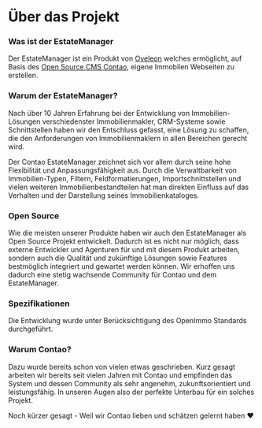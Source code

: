 # Über das Projekt

### Was ist der EstateManager

Der EstateManager ist ein Produkt von [Oveleon](www.oveleon.de) welches ermöglicht, auf Basis des [Open Source CMS Contao](www.contao.org), eigene Immobilen Webseiten zu erstellen. 

### Warum der EstateManager?

Nach über 10 Jahren Erfahrung bei der Entwicklung von Immobilien-Lösungen verschiedenster Immobilienmakler, CRM-Systeme sowie Schnittstellen haben wir den Entschluss gefasst, eine Lösung zu schaffen, die den Anforderungen von Immobilienmaklern in allen Bereichen gerecht wird.

Der Contao EstateManager zeichnet sich vor allem durch seine hohe Flexibilität und Anpassungsfähigkeit aus. Durch die Verwaltbarkeit von Immobilien-Typen, Filtern, Feldformatierungen, Importschnittstellen und vielen weiteren Immobilienbestandteilen hat man direkten Einfluss auf das Verhalten und der Darstellung seines Immobilienkataloges.

### Open Source

Wie die meisten unserer Produkte haben wir auch den EstateManager als Open Source Projekt entwickelt. Dadurch ist es nicht nur möglich, dass externe Entwickler und Agenturen für und mit diesem Produkt arbeiten, sondern auch die Qualität und zukünftige Lösungen sowie Features bestmöglich integriert und gewartet werden können. Wir erhoffen uns dadurch eine stetig wachsende Community für Contao und dem EstateManager.

### Spezifikationen

Die Entwicklung wurde unter Berücksichtigung des OpenImmo Standards durchgeführt.

### Warum Contao?

Dazu wurde bereits schon von vielen etwas geschrieben. Kurz gesagt arbeiten wir bereits seit vielen Jahren mit Contao und empfinden das System und dessen Community als sehr angenehm, zukunftsorientiert und leistungsfähig. In unseren Augen also der perfekte Unterbau für ein solches Projekt.

Noch kürzer gesagt - Weil wir Contao lieben und schätzen gelernt haben ❤ 

